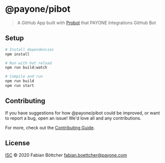 # @payone/pibot

> A GitHub App built with [Probot](https://github.com/probot/probot) that PAYONE Integrations GitHub Bot

## Setup

```sh
# Install dependencies
npm install

# Run with hot reload
npm run build:watch

# Compile and run
npm run build
npm run start
```

## Contributing

If you have suggestions for how @payone/pibot could be improved, or want to report a bug, open an issue! We'd love all and any contributions.

For more, check out the [Contributing Guide](CONTRIBUTING.md).

## License

[ISC](LICENSE) © 2020 Fabian Böttcher <fabian.boettcher@payone.com>
